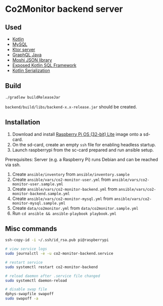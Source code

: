 # Co2Monitor backend server

## Used

* [Kotlin](https://kotlinlang.org/)
* [MySQL](https://www.mysql.com/)
* [Ktor server](https://ktor.io/)
* [GraphQL Java](https://github.com/graphql-java/graphql-java)
* [Moshi JSON library](https://github.com/square/moshi)
* [Exposed Kotlin SQL Framework](https://github.com/JetBrains/Exposed)
* [Kotlin Serialization](https://github.com/Kotlin/kotlinx.serialization)

## Build

```bash
./gradlew buildReleaseJar
```

`backend/build/libs/backend-x.x-release.jar` should be created.

## Installation

1. Download and install [Raspberry Pi OS (32-bit) Lite](https://www.raspberrypi.org/downloads/raspberry-pi-os/) image onto a sd-card.
2. On the sd-card, create an empty `ssh` file for enabling headless startup.
3. Launch raspberrypi from the sc-card prepared and run ansible setup.

Prerequisites: Server (e.g. a Raspberry Pi) runs Debian and can be reached via ssh.

1. Create `ansible/inventory` from `ansible/inventory.sample`
2. Create `ansible/vars/co2-monitor-user.yml` from `ansible/vars/co2-monitor-user.sample.yml`
3. Create `ansible/vars/co2-monitor-backend.yml` from `ansible/vars/co2-monitor-backend.sample.yml`
4. Create `ansible/vars/co2-monitor-mysql.yml` from `ansible/vars/co2-monitor-mysql.sample.yml`
5. Create `data/co2monitor.yml` from `data/co2monitor.sample.yml`
6. Run `cd ansible && ansible-playbook playbook.yml`

## Misc commands
```bash
ssh-copy-id -i ~/.ssh/id_rsa.pub pi@raspberrypi

# view service logs
sudo journalctl -e -u co2-monitor-backend.service

# restart service
sudo systemctl restart co2-monitor-backend

# reload daemon after .service file changed
sudo systemctl daemon-reload

# disable swap file
dphys-swapfile swapoff
sudo swapoff -a
```
